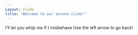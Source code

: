 ```yaml
---
Layout: slide
title: "Welcome to our second slide!"
---
```

I'll let you whip me if I misbehave
Use the left arrow to go back!
